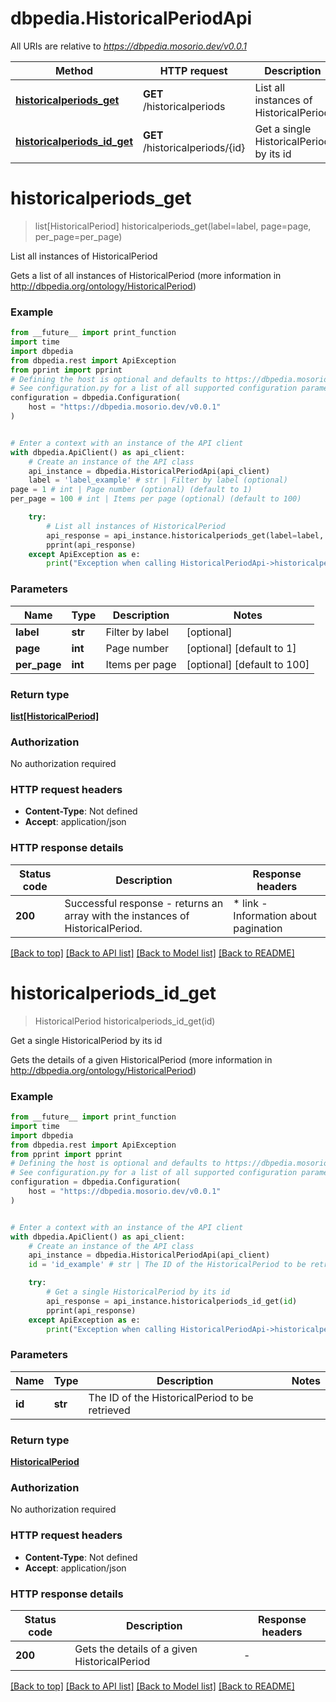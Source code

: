 # dbpedia.HistoricalPeriodApi

All URIs are relative to *https://dbpedia.mosorio.dev/v0.0.1*

Method | HTTP request | Description
------------- | ------------- | -------------
[**historicalperiods_get**](HistoricalPeriodApi.md#historicalperiods_get) | **GET** /historicalperiods | List all instances of HistoricalPeriod
[**historicalperiods_id_get**](HistoricalPeriodApi.md#historicalperiods_id_get) | **GET** /historicalperiods/{id} | Get a single HistoricalPeriod by its id


# **historicalperiods_get**
> list[HistoricalPeriod] historicalperiods_get(label=label, page=page, per_page=per_page)

List all instances of HistoricalPeriod

Gets a list of all instances of HistoricalPeriod (more information in http://dbpedia.org/ontology/HistoricalPeriod)

### Example

```python
from __future__ import print_function
import time
import dbpedia
from dbpedia.rest import ApiException
from pprint import pprint
# Defining the host is optional and defaults to https://dbpedia.mosorio.dev/v0.0.1
# See configuration.py for a list of all supported configuration parameters.
configuration = dbpedia.Configuration(
    host = "https://dbpedia.mosorio.dev/v0.0.1"
)


# Enter a context with an instance of the API client
with dbpedia.ApiClient() as api_client:
    # Create an instance of the API class
    api_instance = dbpedia.HistoricalPeriodApi(api_client)
    label = 'label_example' # str | Filter by label (optional)
page = 1 # int | Page number (optional) (default to 1)
per_page = 100 # int | Items per page (optional) (default to 100)

    try:
        # List all instances of HistoricalPeriod
        api_response = api_instance.historicalperiods_get(label=label, page=page, per_page=per_page)
        pprint(api_response)
    except ApiException as e:
        print("Exception when calling HistoricalPeriodApi->historicalperiods_get: %s\n" % e)
```

### Parameters

Name | Type | Description  | Notes
------------- | ------------- | ------------- | -------------
 **label** | **str**| Filter by label | [optional] 
 **page** | **int**| Page number | [optional] [default to 1]
 **per_page** | **int**| Items per page | [optional] [default to 100]

### Return type

[**list[HistoricalPeriod]**](HistoricalPeriod.md)

### Authorization

No authorization required

### HTTP request headers

 - **Content-Type**: Not defined
 - **Accept**: application/json

### HTTP response details
| Status code | Description | Response headers |
|-------------|-------------|------------------|
**200** | Successful response - returns an array with the instances of HistoricalPeriod. |  * link - Information about pagination <br>  |

[[Back to top]](#) [[Back to API list]](../README.md#documentation-for-api-endpoints) [[Back to Model list]](../README.md#documentation-for-models) [[Back to README]](../README.md)

# **historicalperiods_id_get**
> HistoricalPeriod historicalperiods_id_get(id)

Get a single HistoricalPeriod by its id

Gets the details of a given HistoricalPeriod (more information in http://dbpedia.org/ontology/HistoricalPeriod)

### Example

```python
from __future__ import print_function
import time
import dbpedia
from dbpedia.rest import ApiException
from pprint import pprint
# Defining the host is optional and defaults to https://dbpedia.mosorio.dev/v0.0.1
# See configuration.py for a list of all supported configuration parameters.
configuration = dbpedia.Configuration(
    host = "https://dbpedia.mosorio.dev/v0.0.1"
)


# Enter a context with an instance of the API client
with dbpedia.ApiClient() as api_client:
    # Create an instance of the API class
    api_instance = dbpedia.HistoricalPeriodApi(api_client)
    id = 'id_example' # str | The ID of the HistoricalPeriod to be retrieved

    try:
        # Get a single HistoricalPeriod by its id
        api_response = api_instance.historicalperiods_id_get(id)
        pprint(api_response)
    except ApiException as e:
        print("Exception when calling HistoricalPeriodApi->historicalperiods_id_get: %s\n" % e)
```

### Parameters

Name | Type | Description  | Notes
------------- | ------------- | ------------- | -------------
 **id** | **str**| The ID of the HistoricalPeriod to be retrieved | 

### Return type

[**HistoricalPeriod**](HistoricalPeriod.md)

### Authorization

No authorization required

### HTTP request headers

 - **Content-Type**: Not defined
 - **Accept**: application/json

### HTTP response details
| Status code | Description | Response headers |
|-------------|-------------|------------------|
**200** | Gets the details of a given HistoricalPeriod |  -  |

[[Back to top]](#) [[Back to API list]](../README.md#documentation-for-api-endpoints) [[Back to Model list]](../README.md#documentation-for-models) [[Back to README]](../README.md)


